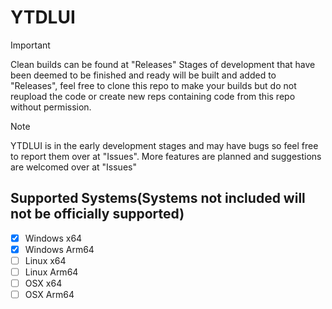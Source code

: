 # YTDLUI

>[!IMPORTANT]
>Clean builds can be found at "Releases" Stages of development that have been deemed to be finished and ready will be built and added to "Releases", feel free to clone this repo to make your builds but do not reupload the code or create new reps containing code from this repo without permission.

> [!NOTE]
> YTDLUI is in the early development stages and may have bugs so feel free to report them over at "Issues". More features are planned and suggestions are welcomed over at "Issues"

## Supported Systems(Systems not included will not be officially supported)
- [x] Windows x64
- [x] Windows Arm64
- [ ] Linux x64
- [ ] Linux Arm64
- [ ] OSX x64
- [ ] OSX Arm64
